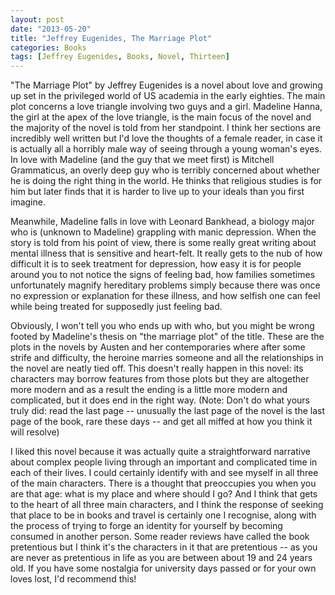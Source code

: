 ```yaml
---
layout: post
date: "2013-05-20"
title: "Jeffrey Eugenides, The Marriage Plot"
categories: Books
tags: [Jeffrey Eugenides, Books, Novel, Thirteen]
---
```


"The Marriage Plot" by Jeffrey Eugenides is a novel about love and growing up set in the privileged world of US academia in the early eighties. The main plot concerns a love triangle involving two guys and a girl. Madeline Hanna, the girl at the apex of the love triangle, is the main focus of the novel and the majority of the novel is told from her standpoint. I think her sections are incredibly well written but I'd love the thoughts of a female reader, in case it is actually all a horribly male way of seeing through a young woman's eyes. In love with Madeline (and the guy that we meet first) is Mitchell Grammaticus, an overly deep guy who is terribly concerned about whether he is doing the right thing in the world. He thinks that religious studies is for him but later finds that it is harder to live up to your ideals than you first imagine.

Meanwhile, Madeline falls in love with Leonard Bankhead, a biology major who is (unknown to Madeline) grappling with manic depression. When the story is told from his point of view, there is some really great writing about mental illness that is sensitive and heart-felt. It really gets to the nub of how difficult it is to seek treatment for depression, how easy it is for people around you to not notice the signs of feeling bad, how families sometimes unfortunately magnify hereditary problems simply because there was once no expression or explanation for these illness, and how selfish one can feel while being treated for supposedly just feeling bad.

Obviously, I won't tell you who ends up with who, but you might be wrong footed by Madeline's thesis on "the marriage plot" of the title. These are the plots in the novels by Austen and her contemporaries where after some strife and difficulty, the heroine marries someone and all the relationships in the novel are neatly tied off. This doesn't really happen in this novel: its characters may borrow features from those plots but they are altogether more modern and as a result the ending is a little more modern and complicated, but it does end in the right way. (Note: Don't do what yours truly did: read the last page -- unusually the last page of the novel is the last page of the book, rare these days -- and get all miffed at how you think it will resolve)

I liked this novel because it was actually quite a straightforward narrative about complex people living through an important and complicated time in each of their lives. I could certainly identify with and see myself in all three of the main characters. There is a thought that preoccupies you when you are that age: what is my place and where should I go? And I think that gets to the heart of all three main characters, and I think the response of seeking that place to be in books and travel is certainly one I recognise, along with the process of trying to forge an identity for yourself by becoming consumed in another person. Some reader reviews have called the book pretentious but I think it's the characters in it that are pretentious -- as you are never as pretentious in life as you are between about 19 and 24 years old. If you have some nostalgia for university days passed or for your own loves lost, I'd recommend this!